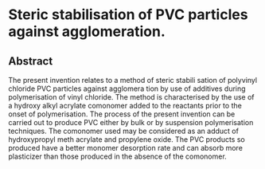 # Steric stabilisation of PVC particles against agglomeration.

## Abstract
The present invention relates to a method of steric stabili sation of polyvinyl chloride PVC particles against agglomera tion by use of additives during polymerisation of vinyl chloride. The method is characterised by the use of a hydroxy alkyl acrylate comonomer added to the reactants prior to the onset of polymerisation. The process of the present invention can be carried out to produce PVC either by bulk or by suspension polymerisation techniques. The comonomer used may be considered as an adduct of hydroxypropyl meth acrylate and propylene oxide. The PVC products so produced have a better monomer desorption rate and can absorb more plasticizer than those produced in the absence of the comonomer.